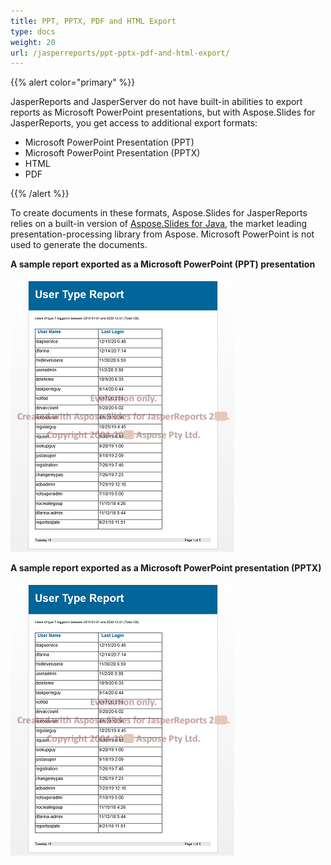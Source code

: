 ```yaml
---
title: PPT, PPTX, PDF and HTML Export
type: docs
weight: 20
url: /jasperreports/ppt-pptx-pdf-and-html-export/
---
```


{{% alert color="primary" %}} 

JasperReports and JasperServer do not have built-in abilities to export reports as Microsoft PowerPoint presentations, but with Aspose.Slides for JasperReports, you get access to additional export formats:

- Microsoft PowerPoint Presentation (PPT)
- Microsoft PowerPoint Presentation (PPTX)
- HTML
- PDF

{{% /alert %}} 

To create documents in these formats, Aspose.Slides for JasperReports relies on a built-in version of [Aspose.Slides for Java](https://products.aspose.com/slides/java/), the market leading presentation-processing library from Aspose. Microsoft PowerPoint is not used to generate the documents.



**A sample report exported as a Microsoft PowerPoint (PPT) presentation** 

![todo:image_alt_text](ppt-pptx-pdf-and-html-export_1.png)

**A sample report exported as a Microsoft PowerPoint presentation (PPTX)** 

![todo:image_alt_text](ppt-pptx-pdf-and-html-export_2.png)
